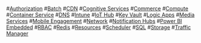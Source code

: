 #[Authorization](authorization/2015-07-01.json)
#[Batch](batch/2015-12-01.json)
#[CDN](cdn/2016-04-02.json)
#[Cognitive Services](cognitive-services/2016-02-01-preview.json)
#[Commerce](commerce/2015-06-01-preview.json)
#[Compute](compute/2016-03-30.json)
#[Container Service](container-service/2016-03-30.json)
#[DNS](dns/2016-04-01.json)
#[Intune](intune/2015-01-14-preview.json)
#[IoT Hub](iothub/2016-02-03.json)
#[Key Vault](keyvault/2015-06-01.json)
#[Logic Apps](logicapps/2016-06-01.json)
#[Media Services](media-services/2015-10-01.json)
#[Mobile Engagement](mobile-engagement/2014-12-01.json)
#[Network](network/2016-09-01.json)
#[Notification Hubs](notification-hubs/2016-03-01.json)
#[Power BI Embedded](powerbi-embedded/2016-01-29.json)
#[RBAC](rbac/1-6.json)
#[Redis](redis/2016-04-01.json)
#[Resources](resources/2016-09-01.json)
#[Scheduler](scheduler/2016-03-01.json)
#[SQL](sql/2015-05-01.json)
#[Storage](storage/2016-01-01.json)
#[Traffic Manager](traffic-manager/2015-11-01.json)